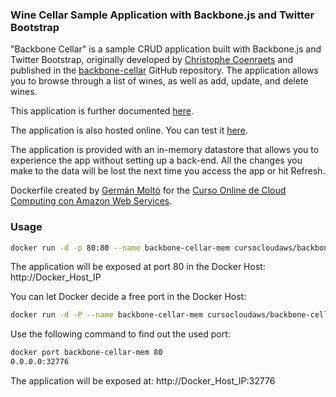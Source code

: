 ### Wine Cellar Sample Application with Backbone.js and Twitter Bootstrap #

"Backbone Cellar" is a sample CRUD application built with Backbone.js and Twitter Bootstrap, originally developed by [Christophe Coenraets](http://coenraets.org) and published in the [backbone-cellar](https://github.com/ccoenraets/backbone-cellar) GitHub repository. The application allows you to browse through a list of wines, as well as add, update, and delete wines.

This application is further documented [here](http://coenraets.org/blog).

The application is also hosted online. You can test it [here](http://coenraets.org/backbone-cellar/bootstrap).

The application is provided with an in-memory datastore that allows you to experience the app without setting up a back-end. All the changes you make to the data will be lost the next time you access the app or hit Refresh.

Dockerfile created by [Germán Moltó](http://www.grycap.upv.es/gmolto) for the [Curso Online de Cloud Computing con Amazon Web Services](http://www.grycap.upv.es/cursocloudaws).

### Usage

```sh
docker run -d -p 80:80 --name backbone-cellar-mem cursocloudaws/backbone-cellar-mem
```
The application will be exposed at port 80 in the Docker Host: http://Docker_Host_IP

You can let Docker decide a free port in the Docker Host:

```sh
docker run -d -P --name backbone-cellar-mem cursocloudaws/backbone-cellar-mem
```
Use the following command to find out the used port:

```sh
docker port backbone-cellar-mem 80
0.0.0.0:32776
```
The application will be exposed at: http://Docker_Host_IP:32776
